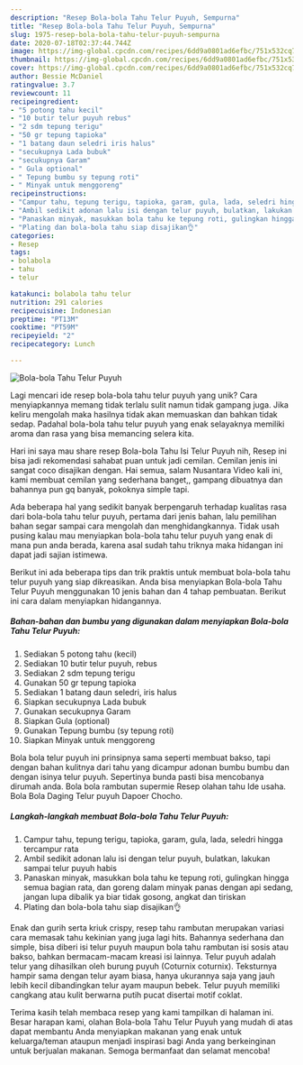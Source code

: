 ```yaml
---
description: "Resep Bola-bola Tahu Telur Puyuh, Sempurna"
title: "Resep Bola-bola Tahu Telur Puyuh, Sempurna"
slug: 1975-resep-bola-bola-tahu-telur-puyuh-sempurna
date: 2020-07-18T02:37:44.744Z
image: https://img-global.cpcdn.com/recipes/6dd9a0801ad6efbc/751x532cq70/bola-bola-tahu-telur-puyuh-foto-resep-utama.jpg
thumbnail: https://img-global.cpcdn.com/recipes/6dd9a0801ad6efbc/751x532cq70/bola-bola-tahu-telur-puyuh-foto-resep-utama.jpg
cover: https://img-global.cpcdn.com/recipes/6dd9a0801ad6efbc/751x532cq70/bola-bola-tahu-telur-puyuh-foto-resep-utama.jpg
author: Bessie McDaniel
ratingvalue: 3.7
reviewcount: 11
recipeingredient:
- "5 potong tahu kecil"
- "10 butir telur puyuh rebus"
- "2 sdm tepung terigu"
- "50 gr tepung tapioka"
- "1 batang daun seledri iris halus"
- "secukupnya Lada bubuk"
- "secukupnya Garam"
- " Gula optional"
- " Tepung bumbu sy tepung roti"
- " Minyak untuk menggoreng"
recipeinstructions:
- "Campur tahu, tepung terigu, tapioka, garam, gula, lada, seledri hingga tercampur rata"
- "Ambil sedikit adonan lalu isi dengan telur puyuh, bulatkan, lakukan sampai telur puyuh habis"
- "Panaskan minyak, masukkan bola tahu ke tepung roti, gulingkan hingga semua bagian rata, dan goreng dalam minyak panas dengan api sedang, jangan lupa dibalik ya biar tidak gosong, angkat dan tiriskan"
- "Plating dan bola-bola tahu siap disajikan👌"
categories:
- Resep
tags:
- bolabola
- tahu
- telur

katakunci: bolabola tahu telur 
nutrition: 291 calories
recipecuisine: Indonesian
preptime: "PT13M"
cooktime: "PT59M"
recipeyield: "2"
recipecategory: Lunch

---
```



![Bola-bola Tahu Telur Puyuh](https://img-global.cpcdn.com/recipes/6dd9a0801ad6efbc/751x532cq70/bola-bola-tahu-telur-puyuh-foto-resep-utama.jpg)

Lagi mencari ide resep bola-bola tahu telur puyuh yang unik? Cara menyiapkannya memang tidak terlalu sulit namun tidak gampang juga. Jika keliru mengolah maka hasilnya tidak akan memuaskan dan bahkan tidak sedap. Padahal bola-bola tahu telur puyuh yang enak selayaknya memiliki aroma dan rasa yang bisa memancing selera kita.

Hari ini saya mau share resep Bola-bola Tahu Isi Telur Puyuh nih, Resep ini bisa jadi rekomendasi sahabat puan untuk jadi cemilan. Cemilan jenis ini sangat coco disajikan dengan. Hai semua, salam Nusantara Video kali ini, kami membuat cemilan yang sederhana banget,, gampang dibuatnya dan bahannya pun gq banyak, pokoknya simple tapi.

Ada beberapa hal yang sedikit banyak berpengaruh terhadap kualitas rasa dari bola-bola tahu telur puyuh, pertama dari jenis bahan, lalu pemilihan bahan segar sampai cara mengolah dan menghidangkannya. Tidak usah pusing kalau mau menyiapkan bola-bola tahu telur puyuh yang enak di mana pun anda berada, karena asal sudah tahu triknya maka hidangan ini dapat jadi sajian istimewa.


Berikut ini ada beberapa tips dan trik praktis untuk membuat bola-bola tahu telur puyuh yang siap dikreasikan. Anda bisa menyiapkan Bola-bola Tahu Telur Puyuh menggunakan 10 jenis bahan dan 4 tahap pembuatan. Berikut ini cara dalam menyiapkan hidangannya.

<!--inarticleads1-->

##### Bahan-bahan dan bumbu yang digunakan dalam menyiapkan Bola-bola Tahu Telur Puyuh:

1. Sediakan 5 potong tahu (kecil)
1. Sediakan 10 butir telur puyuh, rebus
1. Sediakan 2 sdm tepung terigu
1. Gunakan 50 gr tepung tapioka
1. Sediakan 1 batang daun seledri, iris halus
1. Siapkan secukupnya Lada bubuk
1. Gunakan secukupnya Garam
1. Siapkan  Gula (optional)
1. Gunakan  Tepung bumbu (sy tepung roti)
1. Siapkan  Minyak untuk menggoreng


Bola bola telur puyuh ini prinsipnya sama seperti membuat bakso, tapi dengan bahan kulitnya dari tahu yang dicampur adonan bumbu bumbu dan dengan isinya telur puyuh. Sepertinya bunda pasti bisa mencobanya dirumah anda. Bola bola rambutan supermie Resep olahan tahu Ide usaha. Bola Bola Daging Telur puyuh Dapoer Chocho. 

<!--inarticleads2-->

##### Langkah-langkah membuat Bola-bola Tahu Telur Puyuh:

1. Campur tahu, tepung terigu, tapioka, garam, gula, lada, seledri hingga tercampur rata
1. Ambil sedikit adonan lalu isi dengan telur puyuh, bulatkan, lakukan sampai telur puyuh habis
1. Panaskan minyak, masukkan bola tahu ke tepung roti, gulingkan hingga semua bagian rata, dan goreng dalam minyak panas dengan api sedang, jangan lupa dibalik ya biar tidak gosong, angkat dan tiriskan
1. Plating dan bola-bola tahu siap disajikan👌


Enak dan gurih serta kriuk crispy, resep tahu rambutan merupakan variasi cara memasak tahu kekinian yang juga lagi hits. Bahannya sederhana dan simple, bisa diberi isi telur puyuh maupun bola tahu rambutan isi sosis atau bakso, bahkan bermacam-macam kreasi isi lainnya. Telur puyuh adalah telur yang dihasilkan oleh burung puyuh (Coturnix coturnix). Teksturnya hampir sama dengan telur ayam biasa, hanya ukurannya saja yang jauh lebih kecil dibandingkan telur ayam maupun bebek. Telur puyuh memiliki cangkang atau kulit berwarna putih pucat disertai motif coklat. 

Terima kasih telah membaca resep yang kami tampilkan di halaman ini. Besar harapan kami, olahan Bola-bola Tahu Telur Puyuh yang mudah di atas dapat membantu Anda menyiapkan makanan yang enak untuk keluarga/teman ataupun menjadi inspirasi bagi Anda yang berkeinginan untuk berjualan makanan. Semoga bermanfaat dan selamat mencoba!
